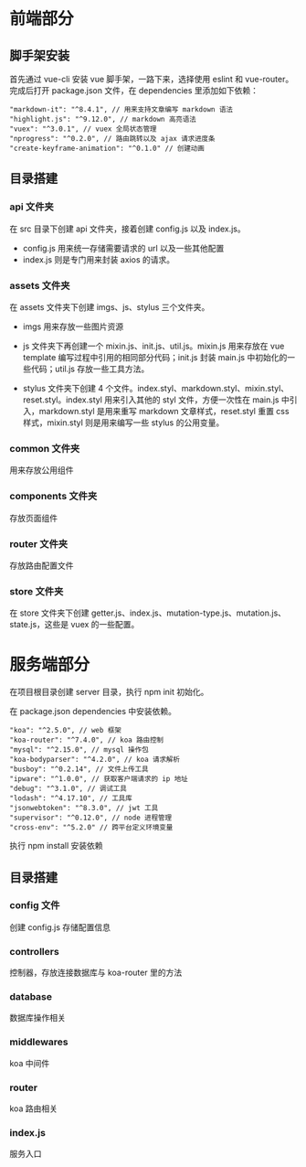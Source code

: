 # 前端部分
## 脚手架安装
首先通过 vue-cli 安装 vue 脚手架，一路下来，选择使用 eslint 和 vue-router。完成后打开 package.json 文件，在 dependencies 里添加如下依赖：
```
"markdown-it": "^8.4.1", // 用来支持文章编写 markdown 语法
"highlight.js": "^9.12.0", // markdown 高亮语法
"vuex": "^3.0.1", // vuex 全局状态管理
"nprogress": "^0.2.0", // 路由跳转以及 ajax 请求进度条
"create-keyframe-animation": "^0.1.0" // 创建动画
```
## 目录搭建
### api 文件夹
在 src 目录下创建 api 文件夹，接着创建 config.js 以及 index.js。

+ config.js 用来统一存储需要请求的 url 以及一些其他配置
+ index.js 则是专门用来封装 axios 的请求。

### assets 文件夹
在 assets 文件夹下创建 imgs、js、stylus 三个文件夹。

+ imgs 用来存放一些图片资源

+ js 文件夹下再创建一个 mixin.js、init.js、util.js。mixin.js 用来存放在 vue template 编写过程中引用的相同部分代码；init.js 封装 main.js 中初始化的一些代码；util.js 存放一些工具方法。

+ stylus 文件夹下创建 4 个文件。index.styl、markdown.styl、mixin.styl、reset.styl。index.styl 用来引入其他的 styl 文件，方便一次性在 main.js 中引入，markdown.styl 是用来重写 markdown 文章样式，reset.styl 重置 css 样式，mixin.styl 则是用来编写一些 stylus 的公用变量。

### common 文件夹
用来存放公用组件

### components 文件夹
存放页面组件

### router 文件夹
存放路由配置文件

### store 文件夹
在 store 文件夹下创建 getter.js、index.js、mutation-type.js、mutation.js、state.js，这些是 vuex 的一些配置。

# 服务端部分
在项目根目录创建 server 目录，执行 npm init 初始化。

在 package.json dependencies 中安装依赖。

```
"koa": "^2.5.0", // web 框架
"koa-router": "^7.4.0", // koa 路由控制
"mysql": "^2.15.0", // mysql 操作包
"koa-bodyparser": "^4.2.0", // koa 请求解析
"busboy": "^0.2.14", // 文件上传工具
"ipware": "^1.0.0", // 获取客户端请求的 ip 地址
"debug": "^3.1.0", // 调试工具
"lodash": "^4.17.10", // 工具库
"jsonwebtoken": "^8.3.0", // jwt 工具
"supervisor": "^0.12.0", // node 进程管理
"cross-env": "^5.2.0" // 跨平台定义环境变量
```
执行 npm install 安装依赖

## 目录搭建
### config 文件
创建 config.js 存储配置信息

### controllers
控制器，存放连接数据库与 koa-router 里的方法

### database
数据库操作相关

### middlewares
koa 中间件

### router
koa 路由相关

### index.js
服务入口
